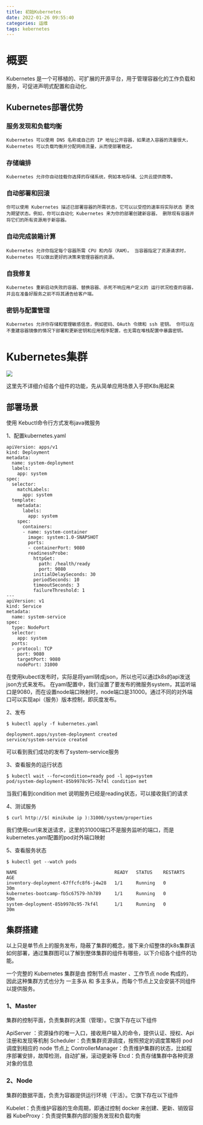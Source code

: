 ```yaml
---
title: 初始Kubernetes
date: 2022-01-26 09:55:40
categories: 运维
tags: kebernetes
---
```


# 概要
Kubernetes 是一个可移植的、可扩展的开源平台，用于管理容器化的工作负载和服务，可促进声明式配置和自动化.

<!--more-->  

## Kubernetes部署优势

### 服务发现和负载均衡

    Kubernetes 可以使用 DNS 名称或自己的 IP 地址公开容器，如果进入容器的流量很大， Kubernetes 可以负载均衡并分配网络流量，从而使部署稳定。

### 存储编排

    Kubernetes 允许你自动挂载你选择的存储系统，例如本地存储、公共云提供商等。

### 自动部署和回滚

    你可以使用 Kubernetes 描述已部署容器的所需状态，它可以以受控的速率将实际状态 更改为期望状态。例如，你可以自动化 Kubernetes 来为你的部署创建新容器， 删除现有容器并将它们的所有资源用于新容器。

### 自动完成装箱计算

    Kubernetes 允许你指定每个容器所需 CPU 和内存（RAM）。 当容器指定了资源请求时，Kubernetes 可以做出更好的决策来管理容器的资源。

### 自我修复

    Kubernetes 重新启动失败的容器、替换容器、杀死不响应用户定义的 运行状况检查的容器，并且在准备好服务之前不将其通告给客户端。

### 密钥与配置管理

    Kubernetes 允许你存储和管理敏感信息，例如密码、OAuth 令牌和 ssh 密钥。 你可以在不重建容器镜像的情况下部署和更新密钥和应用程序配置，也无需在堆栈配置中暴露密钥。

# Kubernetes集群

![](Kubernetes集群组件.svg)

这里先不详细介绍各个组件的功能，先从简单应用场景入手把K8s用起来

## 部署场景

使用 Kebuctl命令行方式发布java微服务

1、配置kubernetes.yaml
```shell
apiVersion: apps/v1
kind: Deployment
metadata:
  name: system-deployment
  labels:
    app: system
spec:
  selector:
    matchLabels:
      app: system
  template:
    metadata:
      labels:
        app: system
    spec:
      containers:
      - name: system-container
        image: system:1.0-SNAPSHOT
        ports:
        - containerPort: 9080
        readinessProbe:
          httpGet:
            path: /health/ready
            port: 9080
          initialDelaySeconds: 30
          periodSeconds: 10
          timeoutSeconds: 3
          failureThreshold: 1
---
apiVersion: v1
kind: Service
metadata:
  name: system-service
spec:
  type: NodePort
  selector:
    app: system
  ports:
  - protocol: TCP
    port: 9080
    targetPort: 9080
    nodePort: 31000
```

在使用kubectl发布时，实际是将yaml转成json，所以也可以通过k8s的api发送json方式来发布。
在yaml配置中，我们设置了要发布的微服务system，其监听端口是9080，而在设置node端口映射时，node端口是31000。通过不同的对外端口可以实现api（服务）版本控制，即灰度发布。

2、发布

```shell
$ kubectl apply -f kubernetes.yaml

deployment.apps/system-deployment created
service/system-service created
```

可以看到我们成功的发布了system-service服务

3、查看服务的运行状态
```shell
$ kubectl wait --for=condition=ready pod -l app=system
pod/system-deployment-85b9978c95-7kf4l condition met
```

当我们看到condition met 说明服务已经是reading状态，可以接收我们的请求

4、测试服务
```shell
$ curl http://$( minikube ip ):31000/system/properties
```
我们使用curl来发送请求，这里的31000端口不是服务监听的端口，而是kubernetes.yaml配置的pod对外端口映射

5、查看服务状态
```shell
$ kubectl get --watch pods

NAME                                    READY   STATUS    RESTARTS   AGE
inventory-deployment-67ffcfc8f6-j4w28   1/1     Running   0          30m
kubernetes-bootcamp-fb5c67579-hh789     1/1     Running   0          50m
system-deployment-85b9978c95-7kf4l      1/1     Running   0          30m
```

## 集群搭建
以上只是单节点上的服务发布，隐蔽了集群的概念，接下来介绍整体的k8s集群该如何部署，通过集群图可以了解到整体集群的组件有哪些，以下介绍各个组件的功能。

一个完整的 Kubernetes 集群是由 控制节点 master 、工作节点 node 构成的，因此这种集群方式也分为 一主多从 和 多主多从，而每个节点上又会安装不同组件以提供服务。

### 1、Master
集群的控制平面，负责集群的决策（管理）。它旗下存在以下组件

ApiServer ：资源操作的唯一入口，接收用户输入的命令，提供认证、授权、Api 注册和发现等机制
Scheduler：负责集群资源调度，按照预定的调度策略将 pod 调度到相应的 node 节点上
ControllerManager：负责维护集群的状态，比如程序部署安排，故障检测，自动扩展，滚动更新等
Etcd：负责存储集群中各种资源对象的信息
### 2、Node
集群的数据平面，负责为容器提供运行环境（干活）。它旗下存在以下组件

Kubelet：负责维护容器的生命周期，即通过控制 docker 来创建、更新、销毁容器
KubeProxy：负责提供集群内部的服务发现和负载均衡
